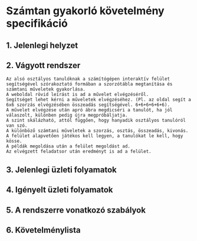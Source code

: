 # Számtan gyakorló követelmény specifikáció

## 1. Jelenlegi helyzet
    
## 2. Vágyott rendszer
    Az alsó osztályos tanulóknak a számítógépen interaktív felület segítségével szórakoztató formában a szorzótábla megtanítása és számtani műveletek gyakorlása.
    A weboldal rövid leírást is ad a művelet elvégzéséről.
    Segítséget lehet kérni a műveletek elvégzéséhez. (Pl. az oldal segít a 6x6 szorzás elvégzésében összeadás segítségével. 6+6+6+6+6+6).
    A művelet elvégzése után apró ábra megdicséri a tanulót, ha jól válaszolt, különben pedig újra megpróbáljatja.
    A szint skálázható, attól függően, hogy hanyadik osztályos tanulóról van szó.
    A különböző számtani műveletek a szorzás, osztás, összeadás, kivonás.
    A felület alapvetően játékos kell legyen, a tanulókat le kell, hogy kösse.
    A példák megoldása után a felület megoldást ad.
    Az elvégzett feladatsor után eredményt is ad a felület.
## 3. Jelenlegi üzleti folyamatok

## 4. Igényelt üzleti folyamatok

## 5. A rendszerre vonatkozó szabályok

## 6. Követelménylista

